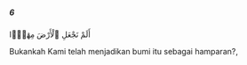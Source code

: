 ##### 6

<span class="ayah">أَلَمْ نَجْعَلِ ٱلْأَرْضَ مِهَٰدًۭا</span>

<span class="ayah_translation">Bukankah Kami telah menjadikan bumi itu sebagai hamparan?,</span>
